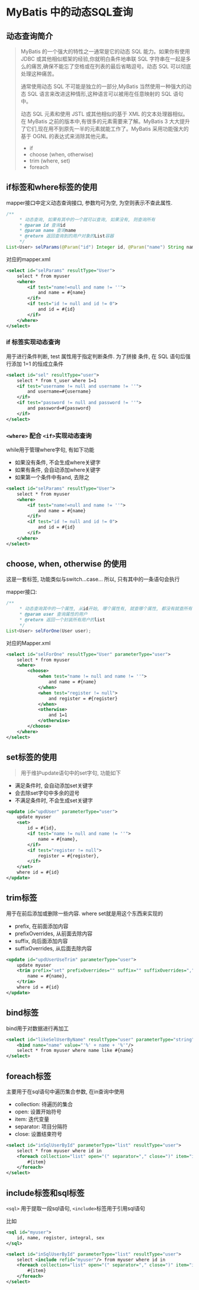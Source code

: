 # MyBatis 中的动态SQL查询

## 动态查询简介

> MyBatis 的一个强大的特性之一通常是它的动态 SQL 能力。如果你有使用 JDBC 或其他相似框架的经验,你就明白条件地串联 SQL  字符串在一起是多么的痛苦,确保不能忘了空格或在列表的最后省略逗号。动态 SQL 可以彻底处理这种痛苦。 
>
> 通常使用动态 SQL 不可能是独立的一部分,MyBatis 当然使用一种强大的动态 SQL 语言来改进这种情形,这种语言可以被用在任意映射的 SQL  语句中。 
>
> 动态 SQL 元素和使用 JSTL 或其他相似的基于 XML 的文本处理器相似。在 MyBatis 之前的版本中,有很多的元素需要来了解。MyBatis  3 大大提升了它们,现在用不到原先一半的元素就能工作了。MyBatis 采用功能强大的基于 OGNL 的表达式来消除其他元素。 
>
> - if  
> - choose (when, otherwise)  
> - trim (where, set)  
> - foreach 

## if标签和where标签的使用

mapper接口中定义动态查询接口, 参数均可为空, 为空则表示不查此属性. 

```java
/**
     * 动态查询, 如果有其中的一个就可以查询, 如果没有, 则查询所有
     * @param id 查询id
     * @param name 查询name
     * @return 返回查询到的用户对象的List容器
     */
List<User> selParams(@Param("id") Integer id, @Param("name") String name);
```

对应的mapper.xml

```xml
<select id="selParams" resultType="User">
    select * from myuser
    <where>
        <if test="name!=null and name != ''">
            and name = #{name}
        </if>
        <if test="id != null and id != 0">
            and id = #{id}
        </if>
    </where>
</select>
```

### if 标签实现动态查询

用于进行条件判断, test 属性用于指定判断条件. 为了拼接
条件, 在 SQL 语句后强行添加 1=1 的恒成立条件 

```xml
<select id="sel" resultType="user">
    select * from t_user where 1=1
    <if test="username != null and username != ''">
        and username=#{username}
    </if>
    <if test="password != null and password != ''">
        and password=#{password}
    </if>
</select>
```

### `<where>` 配合 `<if>`实现动态查询

while用于管理where字句, 有如下功能

- 如果没有条件, 不会生成where关键字
- 如果有条件, 会自动添加where关键字
- 如果第一个条件中有and, 去除之

```xml
<select id="selParams" resultType="User">
    select * from myuser
    <where>
        <if test="name!=null and name != ''">
            and name = #{name}
        </if>
        <if test="id != null and id != 0">
            and id = #{id}
        </if>
    </where>
</select>
```

## choose, when, otherwise 的使用

这是一套标签, 功能类似与switch...case... 所以, 只有其中的一条语句会执行

mapper接口: 

```java
/**
     * 动态查询其中的一个属性, 从id开始, 哪个属性有, 就查哪个属性, 都没有就查所有
     * @param user 查询属性的用户
     * @return 返回一个封装所有用户的list
     */
List<User> selForOne(User user);
```

对应的Mapper.xml

```xml
<select id="selForOne" resultType="User" parameterType="user">
    select * from myuser
    <where>
        <choose>
            <when test="name != null and name != ''">
                and name = #{name}
            </when>
            <when test="register != null">
                and register = #{register}
            </when>
            <otherwise>
                and 1=1
            </otherwise>
        </choose>
    </where>
</select>
```

## set标签的使用

> 用于维护update语句中的set字句, 功能如下

- 满足条件时, 会自动添加set关键字
- 会去除set字句中多余的逗号
- 不满足条件时, 不会生成set关键字

```xml
<update id="updUser" parameterType="user">
    update myuser
    <set>
        id = #{id},
        <if test="name != null and name != ''">
            name = #{name},
        </if>
        <if test="register != null">
            register = #{register},
        </if>
    </set>
    where id = #{id}
</update>
```

## trim标签

用于在前后添加或删除一些内容. where set就是用这个东西来实现的

- prefix, 在前面添加内容
- prefixOverrides, 从前面去除内容
- suffix, 向后面添加内容
- suffixOverrides, 从后面去除内容 

```xml
<update id="updUserUseTrim" parameterType="user">
    update myuser
    <trim prefix="set" prefixOverrides="" suffix="" suffixOverrides="," >
        name = #{name},
    </trim>
    where id = #{id}
</update>
```

## bind标签

bind用于对数据进行再加工

```xml
<select id="likeSelUserByName" resultType="user" parameterType="string">
    <bind name="name" value="'%' + name + '%'"/>
    select * from myuser where name like #{name}
</select>
```

## foreach标签

主要用于在sql语句中遍历集合参数, 在in查询中使用

- collection: 待遍历的集合
- open: 设置开始符号
- item: 迭代变量
- separator: 项目分隔符
- close: 设置结束符号 

```xml
<select id="inSqlUserById" parameterType="list" resultType="user">
    select * from myuser where id in
    <foreach collection="list" open="(" separator="," close=")" item="item">
        #{item}
    </foreach>
</select>
```



## include标签和sql标签

`<sql>` 用于提取一段sql语句, `<include>`标签用于引用sql语句

比如

```xml
<sql id="myuser">
    id, name, register, integral, sex
</sql>

<select id="inSqlUserById" parameterType="list" resultType="user">
    select <include refid="myuser"/> from myuser where id in
    <foreach collection="list" open="(" separator="," close=")" item="item">
        #{item}
    </foreach>
</select>
```

